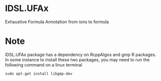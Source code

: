 # IDSL.UFAx
Exhaustive Formula Annotation from ions to formula

# Note
IDSL.UFAx package has a dependency on RcppAlgos and gmp R packages. In some instance to install these two packages, you may need to run the following command on a linux terminal

	sudo apt-get install libgmp-dev


